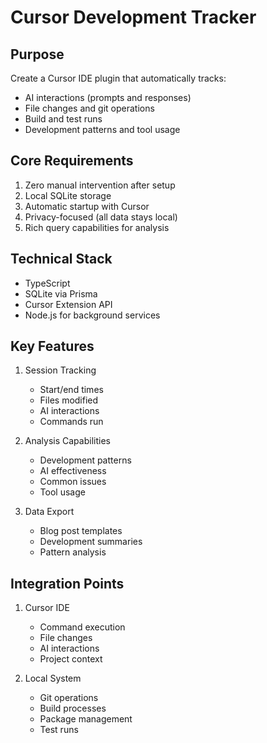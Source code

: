 # Cursor Development Tracker

## Purpose

Create a Cursor IDE plugin that automatically tracks:

- AI interactions (prompts and responses)
- File changes and git operations
- Build and test runs
- Development patterns and tool usage

## Core Requirements

1. Zero manual intervention after setup
2. Local SQLite storage
3. Automatic startup with Cursor
4. Privacy-focused (all data stays local)
5. Rich query capabilities for analysis

## Technical Stack

- TypeScript
- SQLite via Prisma
- Cursor Extension API
- Node.js for background services

## Key Features

1. Session Tracking

   - Start/end times
   - Files modified
   - AI interactions
   - Commands run

2. Analysis Capabilities

   - Development patterns
   - AI effectiveness
   - Common issues
   - Tool usage

3. Data Export
   - Blog post templates
   - Development summaries
   - Pattern analysis

## Integration Points

1. Cursor IDE

   - Command execution
   - File changes
   - AI interactions
   - Project context

2. Local System
   - Git operations
   - Build processes
   - Package management
   - Test runs
